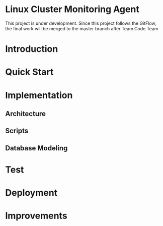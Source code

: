 # Linux Cluster Monitoring Agent
This project is under development. Since this project follows the GitFlow, the final work will be merged to the master branch after Team Code Team

# Introduction


# Quick Start


# Implementation

## Architecture

## Scripts

## Database Modeling


# Test


# Deployment


# Improvements
